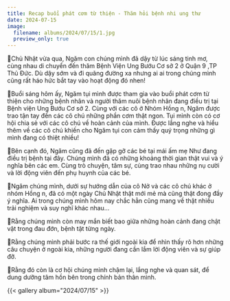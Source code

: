 ```yaml
---
title: Recap buổi phát cơm từ thiện - Thăm hỏi bệnh nhi ung thư
date: 2024-07-15
image:
  filename: albums/2024/07/15/1.jpg
  preview_only: true
---
```


🌱Chủ Nhật vừa qua, Ngăm con chúng mình đã dậy từ lúc sáng tinh mơ, cùng nhau di chuyển đến thăm Bệnh Viện Ung Bướu Cơ sở 2 ở Quận 9 ,TP Thủ Đức. Dù dậy sớm và đi quãng đường xa nhưng ai ai trong chúng mình cũng rất háo hức bắt tay vào hoạt động đó nhen!

🌱Buổi sáng hôm ấy, Ngăm tụi mình được tham gia vào buổi phát cơm từ thiện cho những bệnh nhân và người thăm nuôi bệnh nhân đang điều trị tại Bệnh viện Ung Bướu Cơ sở 2. Cùng với các cô ở Nhóm Hồng  n, Ngăm được trao tận tay đến các cô chú những phần cơm thật ngon. Tụi mình còn có cơ hội chia sẻ với các cô chú về hoàn cảnh của mình. Được lắng nghe và hiểu thêm về các cô chú khiến cho Ngăm tụi con cảm thấy quý trọng những gì mình đang có thiệt nhiều!

🌱Bên cạnh đó, Ngăm cũng đã đến gặp gỡ các bé tại mái ấm mẹ Như đang điều trị bệnh tại đây. Chúng mình đã có những khoảng thời gian thật vui và ý nghĩa bên các em. Cùng trò chuyện, tâm sự, cùng trao nhau những nụ cười và lời động viên đến phụ huynh của các bé.

🌱Ngăm chúng mình, dưới sự hướng dẫn của cô Nở và các cô chú khác ở nhóm Hồng  n, đã có một ngày Chủ Nhật thật mới mẻ mà cũng thật đong đầy ý nghĩa. Ai trong chúng mình hôm nay chắc hẳn cũng mang về thật nhiều trải nghiệm và suy nghĩ khác nhau...

🌱Rằng chúng mình còn may mắn biết bao giữa những hoàn cảnh đang chật vật trong đau đớn, bệnh tật từng ngày.

🌱Rằng chúng mình phải bước ra thế giới ngoài kia để nhìn thấy rõ hơn những câu chuyện ở ngoài kia, những người đang cần lắm lời động viên và sự giúp đỡ.

🌱Rằng đó còn là cơ hội chúng mình chậm lại, lắng nghe và quan sát, để dung dưỡng tâm hồn bên trong chính bản thân mình.

{{< gallery album="2024/07/15" >}}
